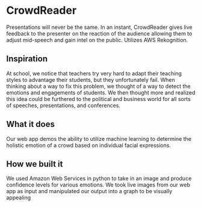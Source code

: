 # CrowdReader
Presentations will never be the same. In an instant, CrowdReader gives live feedback to the presenter on the reaction of the audience allowing them to adjust mid-speech and gain intel on the public. Utilizes AWS Rekognition.

## Inspiration
At school, we notice that teachers try very hard to adapt their teaching styles to advantage their students, but they unfortunately fail. When thinking about a way to fix this problem, we thought of a way to detect the emotions and engagements of students. We then thought more and realized this idea could be furthered to the political and business world for all sorts of speeches, presentations, and conferences.

## What it does
Our web app demos the ability to utilize machine learning to determine the holistic emotion of a crowd based on individual facial expressions.

## How we built it
We used Amazon Web Services in python to take in an image and produce confidence levels for various emotions. We took live images from our web app as input and manipulated our output into a graph to be visually appealing
